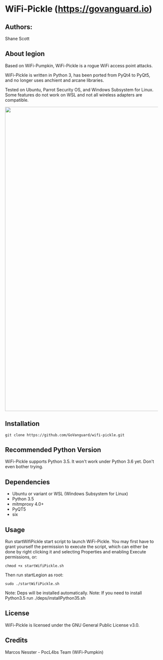 WiFi-Pickle (https://govanguard.io)
==

## Authors:
Shane Scott

## About legion
Based on WiFi-Pumpkin, WiFi-Pickle is a rogue WiFi access point attacks.

WiFi-Pickle is written in Python 3, has been ported from PyQt4 to PyQt5, and no longer uses anchient and arcane libraries. 

Tested on Ubuntu, Parrot Security OS, and Windows Subsystem for Linux. Some features do not work on WSL and not all wireless adapters are compatible.

<img src="https://raw.githubusercontent.com/GoVanguard/legion/master/legion.png" width="1000"></img>

## Installation
```
git clone https://github.com/GoVanguard/wifi-pickle.git
```

## Recommended Python Version
WiFi-Pickle supports Python 3.5. It won't work under Python 3.6 yet. Don't even bother trying.

## Dependencies
* Ubuntu or variant or WSL (Windows Subsystem for Linux)
* Python 3.5
* mitmproxy 4.0+
* PyQT5
* six

## Usage
Run startWifiPickle start script to launch WiFi-Pickle. You may first have to grant yourself the permission to execute the script, which can either be done by right clicking it and selecting Properties and enabling Execute permissions, or:
```
chmod +x startWifiPickle.sh
```

Then run startLegion as root:
```
sudo ./startWifiPickle.sh
```
Note: Deps will be installed automatically.
Note: If you need to install Python3.5 run ./deps/installPython35.sh

## License
WiFi-Pickle is licensed under the GNU General Public License v3.0.

## Credits
Marcos Nesster - PocL4bs Team (WiFi-Pumpkin)

